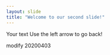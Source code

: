```yaml
---
layout: slide
title: "Welcome to our second slide!"
---
```

Your text
Use the left arrow to go back!

modify 20200403
